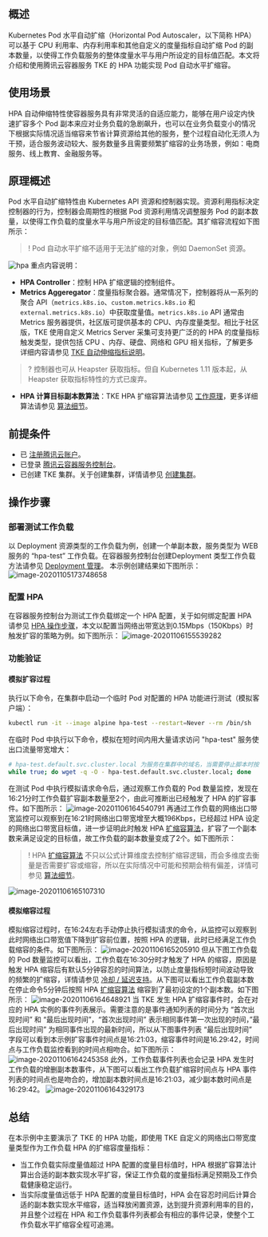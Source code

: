 



## 概述

Kubernetes Pod 水平自动扩缩（Horizontal Pod Autoscaler，以下简称 HPA）可以基于 CPU 利用率、内存利用率和其他自定义的度量指标自动扩缩 Pod 的副本数量，以使得工作负载服务的整体度量水平与用户所设定的目标值匹配。本文将介绍和使用腾讯云容器服务 TKE 的 HPA 功能实现 Pod 自动水平扩缩容。

## 使用场景

HPA 自动伸缩特性使容器服务具有非常灵活的自适应能力，能够在用户设定内快速扩容多个 Pod 副本来应对业务负载的急剧飙升，也可以在业务负载变小的情况下根据实际情况适当缩容来节省计算资源给其他的服务，整个过程自动化无须人为干预，适合服务波动较大、服务数量多且需要频繁扩缩容的业务场景，例如：电商服务、线上教育、金融服务等。

## 原理概述

Pod 水平自动扩缩特性由 Kubernetes API 资源和控制器实现。资源利用指标决定控制器的行为，控制器会周期性的根据 Pod 资源利用情况调整服务 Pod 的副本数量，以使得工作负载的度量水平与用户所设定的目标值匹配。其扩缩容流程如下图所示：
>! Pod 自动水平扩缩不适用于无法扩缩的对象，例如 DaemonSet 资源。
>
![hpa](https://main.qcloudimg.com/raw/0d5a5ba9445f1f74abcf8f4acf2d89f8.jpg)
重点内容说明：
- **HPA Controller**：控制 HPA 扩缩逻辑的控制组件。
- **Metrics Aggeregator**：度量指标聚合器。通常情况下，控制器将从一系列的聚合 API（`metrics.k8s.io`、`custom.metrics.k8s.io` 和 `external.metrics.k8s.io`）中获取度量值。`metrics.k8s.io` API 通常由 Metrics 服务器提供，社区版可提供基本的 CPU、内存度量类型。相比于社区版，TKE 使用自定义 Metrics Server 采集可支持更广泛的的 HPA 的度量指标触发类型，提供包括 CPU 、内存、硬盘、网络和 GPU 相关指标，了解更多详细内容请参见 [TKE 自动伸缩指标说明]( https://cloud.tencent.com/document/product/457/38929)。
>? 控制器也可从 Heapster 获取指标。但自 Kubernetes 1.11 版本起，从 Heapster 获取指标特性的方式已废弃。
>
- **HPA 计算目标副本数算法**：TKE HPA 扩缩容算法请参见 [工作原理](https://cloud.tencent.com/document/product/457/37384#.E5.B7.A5.E4.BD.9C.E5.8E.9F.E7.90.86)，更多详细算法请参见 [算法细节](https://kubernetes.io/zh/docs/tasks/run-application/horizontal-pod-autoscale/#algorithm-details)。

## 前提条件

- 已 [注册腾讯云账户](https://cloud.tencent.com/register)。
- 已登录 [腾讯云容器服务控制台](https://console.cloud.tencent.com/tke2)。
- 已创建 TKE 集群。关于创建集群，详情请参见 [创建集群](https://cloud.tencent.com/document/product/457/32189)。

## 操作步骤
### 部署测试工作负载

以 Deployment 资源类型的工作负载为例，创建一个单副本数，服务类型为 WEB 服务的 “hpa-test” 工作负载。在容器服务控制台创建Deployment 类型工作负载方法请参见 [Deployment 管理](https://cloud.tencent.com/document/product/457/31705)。
本示例创建结果如下图所示： 
![image-20201105173748658](https://main.qcloudimg.com/raw/8f66b02ddfe9b5d5062c1f9e0e1e5333.png)

### 配置 HPA 

在容器服务控制台为测试工作负载绑定一个 HPA 配置，关于如何绑定配置 HPA 请参见 [HPA 操作步骤](https://cloud.tencent.com/document/product/457/37384#.E6.93.8D.E4.BD.9C.E6.AD.A5.E9.AA.A4)，本文以配置当网络出带宽达到0.15Mbps（150Kbps）时触发扩容的策略为例。如下图所示：
![image-20201106155539282](https://main.qcloudimg.com/raw/c4f4e6e08382e71f087da5b49852a5fe.png)

### 功能验证
#### 模拟扩容过程
执行以下命令，在集群中启动一个临时 Pod 对配置的 HPA 功能进行测试（模拟客户端）：
```bash
kubectl run -it --image alpine hpa-test --restart=Never --rm /bin/sh
```
在临时 Pod 中执行以下命令，模拟在短时间内用大量请求访问 "hpa-test" 服务使出口流量带宽增大：
```bash
# hpa-test.default.svc.cluster.local 为服务在集群中的域名，当需要停止脚本时按 Ctrl+C 即可
while true; do wget -q -O - hpa-test.default.svc.cluster.local; done   
```
在测试 Pod 中执行模拟请求命令后，通过观察工作负载的 Pod 数量监控，发现在16:21分时工作负载扩容副本数量至2个，由此可推断出已经触发了 HPA 的扩容事件。如下图所示：
![image-20201106164540791](https://main.qcloudimg.com/raw/54c7fb16668fcf0404ee45d3722d0b84.png)
再通过工作负载的网络出口带宽监控可以观察到在16:21时网络出口带宽增至大概196Kbps，已经超过 HPA 设定的网络出口带宽目标值，进一步证明此时触发 HPA  [扩缩容算法](https://cloud.tencent.com/document/product/457/37384#.E5.B7.A5.E4.BD.9C.E5.8E.9F.E7.90.86)，扩容了一个副本数来满足设定的目标值，故工作负载的副本数量变成了2个。如下图所示：
>! HPA [扩缩容算法](https://cloud.tencent.com/document/product/457/37384#.E5.B7.A5.E4.BD.9C.E5.8E.9F.E7.90.86) 不只以公式计算维度去控制扩缩容逻辑，而会多维度去衡量是否需要扩容或缩容，所以在实际情况中可能和预期会稍有偏差，详情可参见 [算法细节](https://kubernetes.io/zh/docs/tasks/run-application/horizontal-pod-autoscale/#algorithm-details)。
>
![image-20201106165107310](https://main.qcloudimg.com/raw/7451abe924d06df2a71832354c0ae572.png)

 #### 模拟缩容过程

模拟缩容过程时，在16:24左右手动停止执行模拟请求的命令，从监控可以观察到此时网络出口带宽值下降到扩容前位置，按照 HPA 的逻辑，此时已经满足工作负载缩容的条件。如下图所示：
![image-20201106165205910](https://main.qcloudimg.com/raw/19acc1b78c28863e1857836294d64310.png)
但从下图工作负载的 Pod 数量监控可以看出，工作负载在16:30分时才触发了 HPA 的缩容，原因是触发 HPA 缩容后有默认5分钟容忍的时间算法，以防止度量指标短时间波动导致的频繁的扩缩容，详情请参见 [冷却 / 延迟支持](https://kubernetes.io/zh/docs/tasks/run-application/horizontal-pod-autoscale/#%E5%86%B7%E5%8D%B4-%E5%BB%B6%E8%BF%9F%E6%94%AF%E6%8C%81)。从下图可以看出工作负载副本数在停止命令5分钟后按照 HPA [扩缩容算法](https://cloud.tencent.com/document/product/457/37384#.E5.B7.A5.E4.BD.9C.E5.8E.9F.E7.90.86) 缩容到了最初设定的1个副本数。如下图所示：
![image-20201106164648921](https://main.qcloudimg.com/raw/58a538f52c3601759036dc9a0ee455cb.png)
当 TKE 发生 HPA 扩缩容事件时，会在对应的 HPA 实例的事件列表展示。需要注意的是事件通知列表的时间分为 “首次出现时间” 和 “最后出现时间”，“首次出现时间” 表示相同事件第一次出现的时间，”最后出现时间” 为相同事件出现的最新时间，所以从下图事件列表 “最后出现时间” 字段可以看到本示例扩容事件时间点是16:21:03，缩容事件时间是16.29:42，时间点与工作负载监控看到的时间点相吻合。如下图所示：
![image-20201106164245358](https://main.qcloudimg.com/raw/2d1bc7a10640ae779130ca2d35a85498.png)
此外，工作负载事件列表也会记录 HPA 发生时工作负载的增删副本数事件，从下图可以看出工作负载扩缩容时间点与 HPA 事件列表的时间点也是吻合的，增加副本数时间点是16:21:03，减少副本数时间点是16:29:42。
![image-20201106164329173](https://main.qcloudimg.com/raw/956d37b12ec4246945c75bfd482251af.png)



## 总结

在本示例中主要演示了 TKE 的 HPA 功能，即使用 TKE 自定义的网络出口带宽度量类型作为工作负载 HPA 的扩缩容度量指标：
 - 当工作负载实际度量值超过 HPA 配置的度量目标值时，HPA 根据扩容算法计算出合适的副本数实现水平扩容，保证工作负载的度量指标满足预期及工作负载健康稳定运行。
 - 当实际度量值远低于 HPA 配置的度量目标值时，HPA 会在容忍时间后计算合适的副本数实现水平缩容，适当释放闲置资源，达到提升资源利用率的目的，并且整个过程在 HPA 和工作负载事件列表都会有相应的事件记录，使整个工作负载水平扩缩容全程可追溯。
